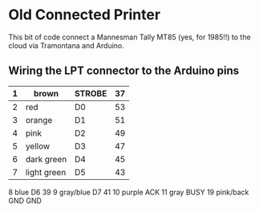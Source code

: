 # Old Connected Printer

This bit of code connect a Mannesman Tally MT85 (yes, for 1985!!) to the cloud via Tramontana  and Arduino.

## Wiring the LPT connector to the Arduino pins

| 1 | brown  | STROBE | 37 |
|---|--------|--------|----|
| 2 | red    | D0     | 53 |
| 3 | orange | D1     | 51 |
| 4 | pink   | D2     | 49 |
| 5 | yellow | D3     | 47 |
| 6 | dark green | D4 | 45 |
| 7 | light green | D5 | 43 |


8	blue		D6			39
9	gray/blue	D7			41
10	purple		ACK
11	gray		BUSY
19	pink/back	GND			GND
